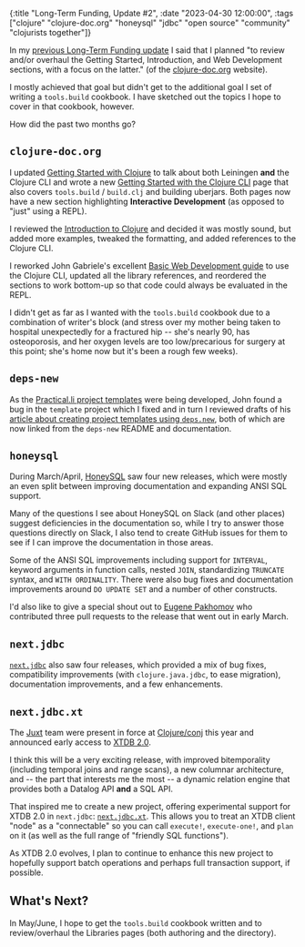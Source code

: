 {:title "Long-Term Funding, Update #2",
 :date "2023-04-30 12:00:00",
 :tags ["clojure" "clojure-doc.org" "honeysql" "jdbc" "open source" "community" "clojurists together"]}

In my [previous Long-Term Funding update](https://corfield.org/blog/2023/02/28/long-term-funding-1/)
I said that I planned "to review and/or overhaul the Getting Started,
Introduction, and Web Development sections, with a focus on the latter."
(of the [clojure-doc.org](https://clojure-doc.org) website).

I mostly achieved that goal but didn't get to the additional goal I set of writing
a `tools.build` cookbook. I have sketched out the topics I hope to cover in
that cookbook, however.

How did the past two months go?<!--more-->

## `clojure-doc.org`

I updated [Getting Started with Clojure](https://clojure-doc.org/articles/tutorials/getting_started/)
to talk about both Leiningen **and** the Clojure CLI and wrote a new
[Getting Started with the Clojure CLI](https://clojure-doc.org/articles/tutorials/getting_started_cli/)
page that also covers `tools.build` / `build.clj` and building uberjars.
Both pages now have a new section highlighting **Interactive Development**
(as opposed to "just" using a REPL).

I reviewed the [Introduction to Clojure](https://clojure-doc.org/articles/tutorials/introduction/)
and decided it was mostly sound, but added more examples, tweaked the formatting,
and added references to the Clojure CLI.

I reworked John Gabriele's excellent
[Basic Web Development guide](https://clojure-doc.org/articles/tutorials/basic_web_development/)
to use the Clojure CLI, updated all the library references, and reordered the
sections to work bottom-up so that code could always be evaluated in the REPL.

I didn't get as far as I wanted with the `tools.build` cookbook due to a
combination of writer's block (and stress over my mother being taken to hospital
unexpectedly for a fractured hip -- she's nearly 90, has osteoporosis, and her
oxygen levels are too low/precarious for surgery at this point; she's home now
but it's been a rough few weeks).

## `deps-new`

As the [Practical.li project templates](https://github.com/practicalli/project-templates)
were being developed, John found a bug in the `template` project which I fixed
and in turn I reviewed drafts of his
[article about creating project templates using `deps.new`](https://practical.li/blog/posts/create-deps-new-template-for-clojure-cli-projects/),
both of which are now linked from the `deps-new` README and documentation.

## `honeysql`

During March/April,
[HoneySQL](https://github.com/seancorfield/honeysql)
saw four new releases, which were mostly an even
split between improving documentation and expanding ANSI SQL support.

Many of the questions I see about HoneySQL on Slack (and other places) suggest
deficiencies in the documentation so, while I try to answer those questions
directly on Slack, I also tend to create GitHub issues for them to see if I
can improve the documentation in those areas.

Some of the ANSI SQL improvements including support for `INTERVAL`,
keyword arguments in function calls,
nested `JOIN`,
standardizing `TRUNCATE` syntax,
and `WITH ORDINALITY`. There were also bug fixes and documentation
improvements around `DO UPDATE SET` and a number of other constructs.

I'd also like to give a special shout out to
[Eugene Pakhomov](https://github.com/p-himik)
who contributed three pull requests to the release that went out in early March.

## `next.jdbc`

[`next.jdbc`](https://github.com/seancorfield/next-jdbc)
also saw four releases, which provided a mix of bug fixes,
compatibility improvements (with `clojure.java.jdbc`, to ease migration),
documentation improvements, and a few enhancements.

## `next.jdbc.xt`

The [Juxt](https://www.juxt.pro/) team were present in force at
[Clojure/conj](https://2023.clojure-conj.org/) this year and announced
early access to [XTDB 2.0](https://www.xtdb.com/blog/2x-early-access).

I think this will be a very exciting release, with improved bitemporality
(including temporal joins and range scans), a new columnar architecture,
and -- the part that interests me the most -- a dynamic relation engine
that provides both a Datalog API **and** a SQL API.

That inspired me to create a new project, offering experimental support
for XTDB 2.0 in `next.jdbc`: [`next.jdbc.xt`](https://github.com/seancorfield/next.jdbc.xt).
This allows you to treat an XTDB client "node" as a "connectable" so
you can call `execute!`, `execute-one!`, and `plan` on it (as well as the
full range of "friendly SQL functions").

As XTDB 2.0 evolves, I plan to continue to enhance this new project to
hopefully support batch operations and perhaps full transaction support,
if possible.

## What's Next?

In May/June, I hope to get the `tools.build` cookbook written and
to review/overhaul the Libraries pages (both authoring and the directory).
